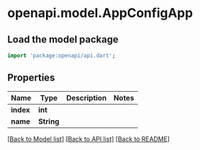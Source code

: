 # openapi.model.AppConfigApp

## Load the model package
```dart
import 'package:openapi/api.dart';
```

## Properties
Name | Type | Description | Notes
------------ | ------------- | ------------- | -------------
**index** | **int** |  | 
**name** | **String** |  | 

[[Back to Model list]](../README.md#documentation-for-models) [[Back to API list]](../README.md#documentation-for-api-endpoints) [[Back to README]](../README.md)


